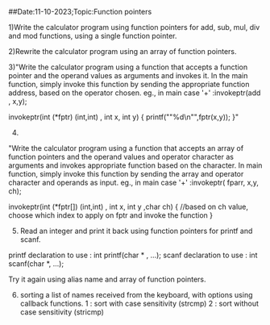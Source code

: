 ##Date:11-10-2023;Topic:Function pointers

1)Write the calculator program using function pointers for add, sub, mul, div and mod functions, using a single function pointer.

2)Rewrite the calculator program using an array of function pointers.

3)"Write the calculator program using a function that accepts a function pointer and the operand values as arguments and invokes it. In the main function, simply invoke this function by sending the appropriate function address, based on the operator chosen.
eg.,
in main
case '+' :invokeptr(add , x,y);


invokeptr(int (*fptr) (int,int) , int x, int y)
{
printf(""%d\n"",fptr(x,y));
}"

4)
"Write the calculator program using a function that accepts an array of function pointers and the operand values and operator character as arguments and invokes appropriate function based on the character. In main function, simply invoke this function by sending the array and operator character and operands as input.
eg.,
in main
case '+' :invokeptr( fparr, x,y, ch);


invokeptr(int (*fptr[]) (int,int) , int x, int y ,char ch)
{
//based on ch value, choose which index to apply on fptr and invoke the function
}

5) Read an integer and print it back using function pointers for printf and scanf.

printf declaration to use : int printf(char * , ...);
scanf declaration to use : int scanf(char *, ...);

Try it again using alias name and array of function pointers.

6) sorting a list of names received from the keyboard, with options using callback functions.
1 :  sort with case sensitivity (strcmp)
2 : sort without case sensitivity (stricmp)
